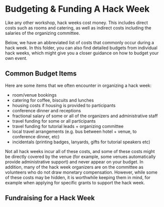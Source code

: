 # Budgeting & Funding A Hack Week

Like any other workshop, hack weeks cost money. This includes direct costs such as rooms and catering,
as well as indirect costs including the salaries of the organizing committee.

Below, we have an abbreviated list of costs that commonly occur during a hack week. In this folder, 
you can also find detailed budgets from individual hack weeks, which might give you a closer guidance 
on how to budget your own event.

## Common Budget Items

Here are some items that we often encounter in organizing a hack week:

* room/venue bookings
* catering for coffee, biscuits and lunches
* housing costs if housing is provided to participants
* conference dinner and receptions
* fractional salary of some or all of the organizers and administrative staff
* travel funding for some or all participants
* travel funding for tutorial leads + organizing committee
* local travel arrangements (e.g. bus between hotel + venue, to conference dinner, etc)
* incidentals (printing badges, lanyards, gifts for tutorial speakers etc)

Not all hack weeks incur all of these costs, and some of these costs might be directly 
covered by the venue (for example, some venues automatically provide administrative support) 
and never appear on your budget. In addition, many of the hack week organizers are on the 
committee as volunteers who do not draw monetary compensation. However, while some of these 
costs may be hidden, it is worthwhile keeping them in mind, for example when applying for 
specific grants to support the hack week.

## Fundraising for a Hack Week



